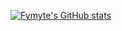 [![Fymyte's GitHub stats](https://github-readme-stats.vercel.app/api?username=Fymyte)](https://github.com/anuraghazra/github-readme-stats)

<!--
**Fymyte/Fymyte** is a ✨ _special_ ✨ repository because its `README.md` (this file) appears on your GitHub profile.

Here are some ideas to get you started:

- 🔭 I’m currently working on ...
- 🌱 I’m currently learning ...
- 👯 I’m looking to collaborate on ...
- 🤔 I’m looking for help with ...
- 💬 Ask me about ...
- 📫 How to reach me: ...
- 😄 Pronouns: ...
- ⚡ Fun fact: ...
-->
